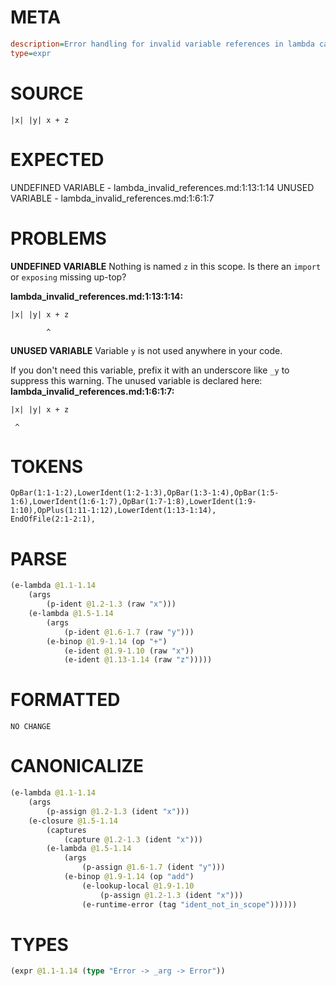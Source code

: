 # META
~~~ini
description=Error handling for invalid variable references in lambda captures
type=expr
~~~
# SOURCE
~~~roc
|x| |y| x + z
~~~
# EXPECTED
UNDEFINED VARIABLE - lambda_invalid_references.md:1:13:1:14
UNUSED VARIABLE - lambda_invalid_references.md:1:6:1:7
# PROBLEMS
**UNDEFINED VARIABLE**
Nothing is named `z` in this scope.
Is there an `import` or `exposing` missing up-top?

**lambda_invalid_references.md:1:13:1:14:**
```roc
|x| |y| x + z
```
            ^


**UNUSED VARIABLE**
Variable `y` is not used anywhere in your code.

If you don't need this variable, prefix it with an underscore like `_y` to suppress this warning.
The unused variable is declared here:
**lambda_invalid_references.md:1:6:1:7:**
```roc
|x| |y| x + z
```
     ^


# TOKENS
~~~zig
OpBar(1:1-1:2),LowerIdent(1:2-1:3),OpBar(1:3-1:4),OpBar(1:5-1:6),LowerIdent(1:6-1:7),OpBar(1:7-1:8),LowerIdent(1:9-1:10),OpPlus(1:11-1:12),LowerIdent(1:13-1:14),
EndOfFile(2:1-2:1),
~~~
# PARSE
~~~clojure
(e-lambda @1.1-1.14
	(args
		(p-ident @1.2-1.3 (raw "x")))
	(e-lambda @1.5-1.14
		(args
			(p-ident @1.6-1.7 (raw "y")))
		(e-binop @1.9-1.14 (op "+")
			(e-ident @1.9-1.10 (raw "x"))
			(e-ident @1.13-1.14 (raw "z")))))
~~~
# FORMATTED
~~~roc
NO CHANGE
~~~
# CANONICALIZE
~~~clojure
(e-lambda @1.1-1.14
	(args
		(p-assign @1.2-1.3 (ident "x")))
	(e-closure @1.5-1.14
		(captures
			(capture @1.2-1.3 (ident "x")))
		(e-lambda @1.5-1.14
			(args
				(p-assign @1.6-1.7 (ident "y")))
			(e-binop @1.9-1.14 (op "add")
				(e-lookup-local @1.9-1.10
					(p-assign @1.2-1.3 (ident "x")))
				(e-runtime-error (tag "ident_not_in_scope"))))))
~~~
# TYPES
~~~clojure
(expr @1.1-1.14 (type "Error -> _arg -> Error"))
~~~
